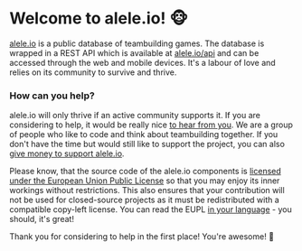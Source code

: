 # Welcome to alele.io! :monkey_face:

[alele.io](https://alele.io) is a public database of teambuilding games. The database is wrapped in a REST API which is available at [alele.io/api](https://alele.io/api) and can be accessed through the web and mobile devices. It's a labour of love and relies on its community to survive and thrive.

### How can you help?

alele.io will only thrive if an active community supports it. If you are considering to help, it would be really nice [to hear from you](https://alele.io/contact). We are a group of people who like to code and think about teambuilding together. If you don't have the time but would still like to support the project, you can also [give money to support alele.io](https://donorbox.org/alele-io-donation).

Please know, that the source code of the alele.io components is [licensed under the European Union Public License](https://github.com/aleleio/aleleio-api/blob/main/LICENSE) so that you may enjoy its inner workings without restrictions. This also ensures that your contribution will not be used for closed-source projects as it must be redistributed with a compatible copy-left license. You can read the EUPL [in your language](https://eupl.eu/) - you should, it's great!

Thank you for considering to help in the first place! You're awesome! :star2:
